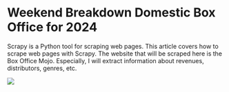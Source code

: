  # Weekend Breakdown Domestic Box Office for 2024 

 Scrapy is a Python tool for scraping web pages. This article covers how to scrape web pages with Scrapy. The website that will be scraped here is the Box Office Mojo. Especially, I will extract information about revenues, distributors, genres, etc.

 ![](https://komarev.com/ghpvc/?username=mscbuild) 

